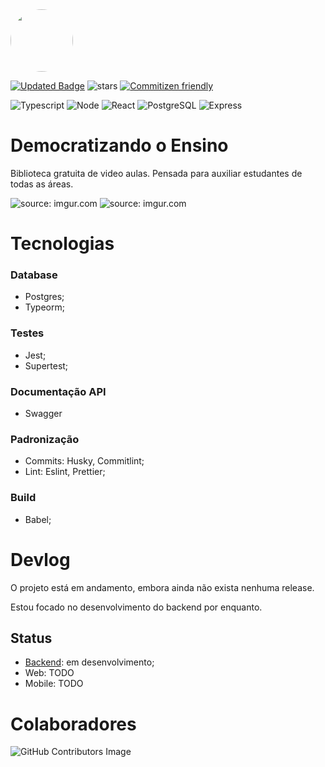 <div style="display: flex align-items: left">
  <img src="https://i.imgur.com/Kt64d3S.png" width="100" style="border-radius:50%"/>
</div>

<!---![Licence](https://img.shields.io/github/license/SevenSeas-Tech/dem-ensino.svg) -->
[![Updated Badge](https://badges.pufler.dev/updated/SevenSeas-Tech/dem-ensino)](https://badges.pufler.dev)
![stars](https://img.shields.io/github/stars/SevenSeas-Tech/dem-ensino.svg)
[![Commitizen friendly](https://img.shields.io/badge/commitizen-friendly-brightgreen.svg)](http://commitizen.github.io/cz-cli/)

![Typescript](https://img.shields.io/badge/TypeScript-007ACC?style=for-the-badge&logo=typescript&logoColor=white)
![Node](https://img.shields.io/badge/Node.js-43853D?style=for-the-badge&logo=node.js&logoColor=white)
![React](https://img.shields.io/badge/React-20232A?style=for-the-badge&logo=react&logoColor=61DAFB)
![PostgreSQL](https://img.shields.io/badge/PostgreSQL-316192?style=for-the-badge&logo=postgresql&logoColor=white)
![Express](https://img.shields.io/badge/Express.js-404D59?style=for-the-badge)

# Democratizando o Ensino
  Biblioteca gratuita de video aulas. Pensada para auxiliar estudantes de todas as áreas.
  
  <div style="display: flex align-items: left">
  <img src="https://i.imgur.com/AvpxGpb.png" title="source: imgur.com" />
  <img src="https://i.imgur.com/MZVt5Vg.png" title="source: imgur.com" />
  
</div>
  
  
  
# Tecnologias

### Database
* Postgres;
* Typeorm;

### Testes
* Jest;
* Supertest;

### Documentação API
* Swagger

### Padronização
* Commits: Husky, Commitlint;
* Lint: Eslint, Prettier;

### Build
* Babel;

# Devlog
O projeto está em andamento, embora ainda não exista nenhuma release. 

Estou focado no desenvolvimento do backend por enquanto.

## Status

* [Backend](https://github.com/SevenSeas-Tech/demen-backend): em desenvolvimento;
* Web: TODO
* Mobile: TODO

# Colaboradores
![GitHub Contributors Image](https://contrib.rocks/image?repo=SevenSeas-Tech/dem-ensino)
